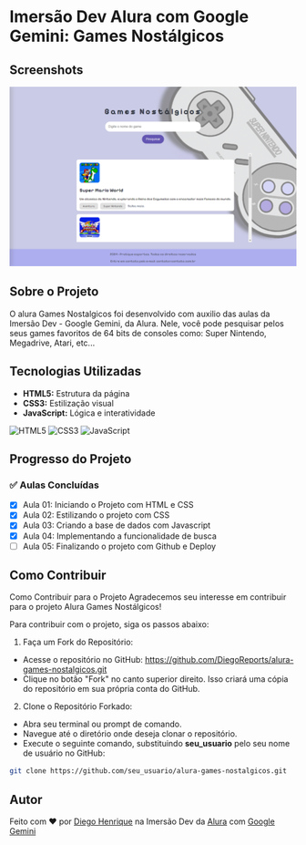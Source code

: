 # Imersão Dev Alura com Google Gemini: Games Nostálgicos

## Screenshots

![Screenshot 1](./assets/screenshot-alura-games-nostalgicos.png)

## Sobre o Projeto

O alura Games Nostalgicos foi desenvolvido com auxilio das aulas da Imersão Dev - Google Gemini, da Alura. Nele, você pode pesquisar pelos seus games favoritos de 64 bits de consoles como: Super Nintendo, Megadrive, Atari, etc...

## Tecnologias Utilizadas

- **HTML5:** Estrutura da página
- **CSS3:** Estilização visual
- **JavaScript:** Lógica e interatividade

![HTML5](https://img.shields.io/badge/html5-%23E34F26.svg?style=for-the-badge&logo=html5&logoColor=white) ![CSS3](https://img.shields.io/badge/css3-%231572B6.svg?style=for-the-badge&logo=css3&logoColor=white) ![JavaScript](https://img.shields.io/badge/javascript-%23323330.svg?style=for-the-badge&logo=javascript&logoColor=%23F7DF1E)

## Progresso do Projeto

### ✅ Aulas Concluídas

- [x] Aula 01: Iniciando o Projeto com HTML e CSS
- [x] Aula 02: Estilizando o projeto com CSS
- [x] Aula 03: Criando a base de dados com Javascript
- [x] Aula 04: Implementando a funcionalidade de busca
- [ ] Aula 05: Finalizando o projeto com Github e Deploy

## Como Contribuir

Como Contribuir para o Projeto
Agradecemos seu interesse em contribuir para o projeto Alura Games Nostálgicos!

Para contribuir com o projeto, siga os passos abaixo:

1. Faça um Fork do Repositório:

- Acesse o repositório no GitHub: https://github.com/DiegoReports/alura-games-nostalgicos.git
- Clique no botão "Fork" no canto superior direito. Isso criará uma cópia do repositório em sua própria conta do GitHub.

2. Clone o Repositório Forkado:

- Abra seu terminal ou prompt de comando.
- Navegue até o diretório onde deseja clonar o repositório.
- Execute o seguinte comando, substituindo **seu_usuario** pelo seu nome de usuário no GitHub:

```Bash
git clone https://github.com/seu_usuario/alura-games-nostalgicos.git
```

## Autor

Feito com ❤️ por [Diego Henrique](https://www.linkedin.com/in/diego-henrique-sg/) na Imersão Dev da [Alura](https://www.alura.com.br/) com [Google Gemini](https://goo.gle/AluraGemini)
